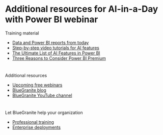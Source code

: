 # Additional resources for AI-in-a-Day with Power BI webinar

Training material
 - [Data and Power BI reports from today](https://github.com/BlueGranite/AI-in-a-Day)
 - [Step-by-step video tutorials for AI features](https://www.youtube.com/playlist?list=PLyWe5-Lx84g2TO3XWlu1TeAVoATmk4AZR)
 - [The Ultimate List of AI Features in Power BI](bluegranite.com/blog/the-ultimate-list-of-ai-features-in-power-bi)
 - [Three Reasons to Consider Power BI Premium](https://www.bluegranite.com/blog/3-reasons-to-consider-power-bi-premium)
#

Additional resources
 - [Upcoming free webinars](https://www.bluegranite.com/events)
 - [BlueGranite blog](https://www.bluegranite.com/blog)
 - [BlueGranite YouTube channel](https://youtube.com/c/BlueGraniteInc)
#

Let BlueGranite help your organization
 - [Professional training](https://www.bluegranite.com/power-bi-training)
 - [Enterprise deployments](https://www.bluegranite.com/power-bi-deployme)
